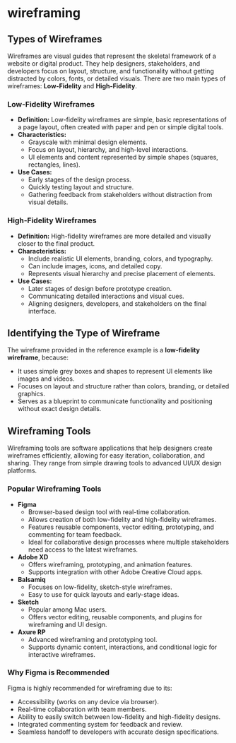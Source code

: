 # wireframing

## Types of Wireframes

Wireframes are visual guides that represent the skeletal framework of a website or digital product. They help designers, stakeholders, and developers focus on layout, structure, and functionality without getting distracted by colors, fonts, or detailed visuals. There are two main types of wireframes: **Low-Fidelity** and **High-Fidelity**.

### Low-Fidelity Wireframes
- **Definition:** Low-fidelity wireframes are simple, basic representations of a page layout, often created with paper and pen or simple digital tools.
- **Characteristics:**
  - Grayscale with minimal design elements.
  - Focus on layout, hierarchy, and high-level interactions.
  - UI elements and content represented by simple shapes (squares, rectangles, lines).
- **Use Cases:** 
  - Early stages of the design process.
  - Quickly testing layout and structure.
  - Gathering feedback from stakeholders without distraction from visual details.

### High-Fidelity Wireframes
- **Definition:** High-fidelity wireframes are more detailed and visually closer to the final product.
- **Characteristics:**
  - Include realistic UI elements, branding, colors, and typography.
  - Can include images, icons, and detailed copy.
  - Represents visual hierarchy and precise placement of elements.
- **Use Cases:**
  - Later stages of design before prototype creation.
  - Communicating detailed interactions and visual cues.
  - Aligning designers, developers, and stakeholders on the final interface.

## Identifying the Type of Wireframe

The wireframe provided in the reference example is a **low-fidelity wireframe**, because:

- It uses simple grey boxes and shapes to represent UI elements like images and videos.
- Focuses on layout and structure rather than colors, branding, or detailed graphics.
- Serves as a blueprint to communicate functionality and positioning without exact design details.



## Wireframing Tools

Wireframing tools are software applications that help designers create wireframes efficiently, allowing for easy iteration, collaboration, and sharing. They range from simple drawing tools to advanced UI/UX design platforms.

### Popular Wireframing Tools
- **Figma**
  - Browser-based design tool with real-time collaboration.
  - Allows creation of both low-fidelity and high-fidelity wireframes.
  - Features reusable components, vector editing, prototyping, and commenting for team feedback.
  - Ideal for collaborative design processes where multiple stakeholders need access to the latest wireframes.
- **Adobe XD**
  - Offers wireframing, prototyping, and animation features.
  - Supports integration with other Adobe Creative Cloud apps.
- **Balsamiq**
  - Focuses on low-fidelity, sketch-style wireframes.
  - Easy to use for quick layouts and early-stage ideas.
- **Sketch**
  - Popular among Mac users.
  - Offers vector editing, reusable components, and plugins for wireframing and UI design.
- **Axure RP**
  - Advanced wireframing and prototyping tool.
  - Supports dynamic content, interactions, and conditional logic for interactive wireframes.

### Why Figma is Recommended
Figma is highly recommended for wireframing due to its:
- Accessibility (works on any device via browser).
- Real-time collaboration with team members.
- Ability to easily switch between low-fidelity and high-fidelity designs.
- Integrated commenting system for feedback and review.
- Seamless handoff to developers with accurate design specifications.
